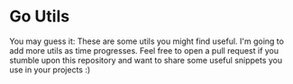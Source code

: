# Go Utils

You may guess it: These are some utils you might find useful. I'm going to add more utils as time progresses. Feel free to open a pull request if you stumble upon this repository and want to share some useful snippets you use in your projects :)
